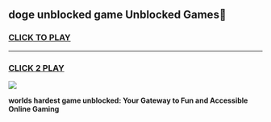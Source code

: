 
## doge unblocked game Unblocked Games👋
<h3>
<a href="https://premium.freeplayer.one?title=doge_unblocked_game&ref=16F">CLICK TO PLAY</a></h3>
<hr>

<h3>
<a href="https://premium.freeplayer.one?title=doge_unblocked_game&ref=16F">CLICK 2 PLAY</a>
  
</h3>

<a href="https://premium.freeplayer.one?title=doge_unblocked_game&ref=16F/"><img src="https://clearcache.store/games.png"></a>


**worlds hardest game unblocked: Your Gateway to Fun and Accessible Online Gaming**
